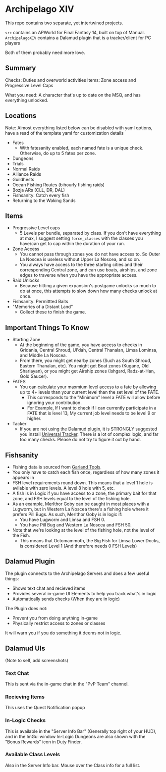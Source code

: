 # Archipelago XIV

This repo contains two separate, yet intertwined projects.

`src` contains an APWorld for Final Fantasy 14, built on top of Manual.
`ArchipelagoXIV` contains a Dalamud plugin that is a tracker/client for PC players

Both of them probably need more love.

## Summary

Checks: Duties and overworld activities
Items: Zone access and Progressive Level Caps

What you need: A character that's up to date on the MSQ, and has everything unlocked.


## Locations

Note: Almost everything listed below can be disabled with yaml options, have a read of the template yaml for customization details

* Fates
  * With fatesanity enabled, each named fate is a unique check.  Otherwise, do up to 5 fates per zone.
* Dungeons
* Trials
* Normal Raids
* Alliance Raids
* Guildhests
* Ocean Fishing Routes (bihourly fishing raids)
* Bozja ARs (CLL, DR, DAL)
* Fishsanity: Catch every fish
* Returning to the Waking Sands

## Items

* Progressive Level caps
  * 5 Levels per bundle, separated by class.  If you don't have everything at max, I suggest setting `force_classes` with the classes you have/can get to cap within the duration of your run.
* Zone Access
  * You cannot pass through zones you do not have access to. So Outer La Noscea is useless without Upper La Noscea, and so on.
  * You always have access to the three starting cities and their corresponding Central zone, and can use boats, airships, and zone edges to traverse when you have the appropriate access.
* Raid Unlocks
  * Because hitting a given expansion's postgame unlocks so much to do at once, this attempts to slow down how many checks unlock at once.
* Fishsanity: Permittted Baits
* "Memories of a Distant Land"
  * Collect these to finish the game.

## Important Things To Know

* Starting Zone
  * At the beginning of the game, you have access to checks in Gridania, Central Shroud, Ul'dah, Central Thanalan, Limsa Lominsa, and Middle La Noscea.
  * From there, you might get nearby zones (Such as South Shroud, Eastern Thanalan, etc). You might get Boat zones (Kugane, Old Sharlayan), or you might get Airship zones (Ishgard, Radz-at-Han, Gold Saucer).
* FATES
  * You can calculate your maxmium level access to a fate by allowing up to 4+ levels than your current level than the set level of the FATE.
    * This corresponds to the "Minimum" level a FATE will allow before ignoring your contribution.
	* For Example, If I want to check if I can currently participate in a FATE that is level 13, My current job level needs to be level 9 or higher.
* Tacker
  * If you are not using the Dalamud plugin, it is STRONGLY suggested you install [Universal Tracker](https://discord.com/channels/1097532591650910289/1176939614985011200).  There is a lot of complex logic, and far too many checks.  Please do not try to figure it out by hand.

## Fishsanity
* Fishing data is sourced from [Garland Tools](https://www.garlandtools.org/ffxivfisher/).
* You only have to catch each fish once, regardless of how many zones it appears in
* FSH level requirements round down.  This means that a level 1 hole is avilable with zero levels. A level 8 hole with 5, etc.
* A fish is in Logic if you have access to a zone, the primary bait for that zone, and FSH levels equal to the level of the fishing hole.
* As an example, Merlthor Goby can be caught in most places with a Lugworm, but in Western La Noscea there's a fishing hole where it prefers Pill Bugs.  As such,  Merlthor Goby is in logic if:
  * You have Lugworm and Limsa and FSH 0.
  * You have Pill Bug and Western La Noscea and FSH 50.
* Note that we're looking at the level of the fishing hole, not the level of the Fish.
  * This means that Octomammoth, the Big Fish for Limsa Lower Docks, is considered Level 1 (And therefore needs 0 FSH Levels)

## Dalamud Plugin

The plugin connects to the Archipelago Servers and does a few useful things:
* Shows text chat and recieved items
* Provides several in-game UI Elements to help you track what's in logic
* Automatically sends checks (When they are in logic)

The Plugin does not:
* Prevent you from doing anything in-game
* Physically restrict access to zones or classes

It will warn you if you do something it deems not in logic.

## Dalamud UIs
(Note to self, add screenshots)
### Text Chat
This is sent via the in-game chat in the "PvP Team" channel.

### Recieving Items
This uses the Quest Notification popup

### In-Logic Checks
This is available in the "Server Info Bar" (Generally top right of your HUD), and in the ImGui window
In-Logic Dungeons are also shown with the "Bonus Rewards" icon in Duty Finder.

### Available Class Levels
Also in the Server Info bar.  Mouse over the Class info for a full list.
